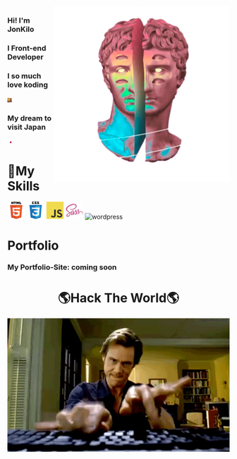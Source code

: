 <img src="img/аа.png" weidth="200px" height="400px" align="right">


<h3>Hi! I'm JonKilo</h3>
<h3>I Front-end Developer</h3>
<h3>I so much love koding</h3> <span><img src="img/cat-typing.gif" weidth="10px" height="10px"></span>
<h3>My dream to visit Japan</h3> <span><img src="img/japan.gif" weidth="10px" height="10px"></span>

<br>

<h1>💼My Skills</h1>

<p align="left">
<img src="https://raw.githubusercontent.com/devicons/devicon/master/icons/html5/html5-original-wordmark.svg" alt="html5" width="40" height="40"/>
<img src="https://raw.githubusercontent.com/devicons/devicon/master/icons/css3/css3-original-wordmark.svg" alt="css3" width="40" height="40"/>

<img src="https://raw.githubusercontent.com/devicons/devicon/master/icons/javascript/javascript-original.svg" alt="javascript" width="40" height="40"/>
<img src="https://raw.githubusercontent.com/devicons/devicon/master/icons/sass/sass-original.svg" alt="sass" width="40" height="40"/>
<img src="https://upload.wikimedia.org/wikipedia/commons/thumb/9/98/WordPress_blue_logo.svg/1024px-WordPress_blue_logo.svg.png" alt="wordpress" width="40" height="40"/>
</p>

<h1>Portfolio</h1>
<h3>My Portfolio-Site: coming soon</h3>

<h1></h1>
<h1 align="center">🌎Hack The World🌎</h1>
<img src="img/hackworld.gif" width="700px" />

